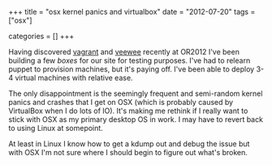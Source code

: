 +++
title = "osx kernel panics and virtualbox"
date = "2012-07-20"
tags = ["osx"]


categories = []
+++

Having discovered [vagrant](http://vagrantup.com/) and
[veewee](https://github.com/jedi4ever/veewee) recently at OR2012 I've
been building a few _boxes_ for our site for testing purposes. I've
had to relearn puppet to provision machines, but it's paying off. I've
been able to deploy 3-4 virtual machines with relative ease.

The only disappointment is the seemingly frequent and semi-random
kernel panics and crashes that I get on OSX (which is probably caused
by VirtualBox when I do lots of IO). It's making me rethink if I
really want to stick with OSX as my primary desktop OS in work. I may
have to revert back to using Linux at somepoint.

At least in Linux I know how to get a kdump out and debug the issue
but with OSX I'm not sure where I should begin to figure out what's
broken.
